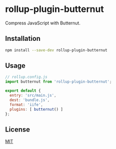 # rollup-plugin-butternut

Compress JavaScript with Butternut.


## Installation

```bash
npm install --save-dev rollup-plugin-butternut
```


## Usage

```js
// rollup.config.js
import butternut from 'rollup-plugin-butternut';

export default {
  entry: 'src/main.js',
  dest: 'bundle.js',
  format: 'iife',
  plugins: [ butternut() ]
};
```

## License

[MIT](LICENSE)
